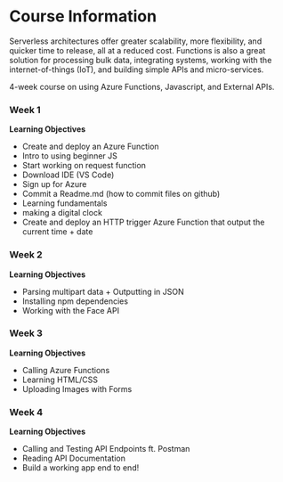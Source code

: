 # Course Information

Serverless architectures offer greater scalability, more flexibility, and quicker time to release, all at a reduced cost. Functions is also a great solution for processing bulk data, integrating systems, working with the internet-of-things (IoT), and building simple APIs and micro-services.

4-week course on using Azure Functions, Javascript, and External APIs.

### **Week 1**
**Learning Objectives**
- Create and deploy an Azure Function
- Intro to using beginner JS
- Start working on request function
- Download IDE (VS Code)
- Sign up for Azure
- Commit a Readme.md (how to commit files on github)
- Learning fundamentals
- making a digital clock
- Create and deploy an HTTP trigger Azure Function that output the current time + date

### **Week 2**
**Learning Objectives**
- Parsing multipart data + Outputting in JSON
- Installing npm dependencies
- Working with the Face API

### **Week 3**
**Learning Objectives**
- Calling Azure Functions
- Learning HTML/CSS
- Uploading Images with Forms

### **Week 4**
**Learning Objectives**
- Calling and Testing API Endpoints ft. Postman
- Reading API Documentation
- Build a working app end to end!
